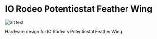 # IO Rodeo Potentiostat Feather Wing

![alt text](https://bitbucket.org/iorodeo/potentiostat_feather_wing/images/potentiostat_featherwing_3D_kicad.png)

Hardware design for IO Rodeo's Potentiostat Feather Wing.

